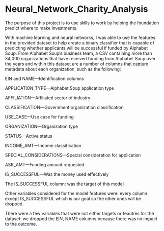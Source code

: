 # Neural_Network_Charity_Analysis
The purpose of this project is to use skills to work by helping the foundation predict where to make investments.

With machine learning and neural networks, I was able to use the features in the provided dataset to help  create a binary classifier that is capable of predicting whether applicants will be successful if funded by Alphabet Soup.
From Alphabet Soup’s business team, a CSV containing more than 34,000 organizations that have received funding from Alphabet Soup over the years and within this dataset are a number of columns that capture metadata about each organization, such as the following:

EIN and NAME—Identification columns

APPLICATION_TYPE—Alphabet Soup application type

AFFILIATION—Affiliated sector of industry

CLASSIFICATION—Government organization classification

USE_CASE—Use case for funding

ORGANIZATION—Organization type

STATUS—Active status

INCOME_AMT—Income classification

SPECIAL_CONSIDERATIONS—Special consideration for application

ASK_AMT—Funding amount requested

IS_SUCCESSFUL—Was the money used effectively


The IS_SUCCESSFUL column: was the target of this model

Other variables considered for the model features were: every column except IS_SUCCESSFUL which is our goal so the other ones will be dropped.

There were a few variables that were not either targets or feautres for the dataset: we dropped the EIN, NAME columns because there was no impact to the outcome.

